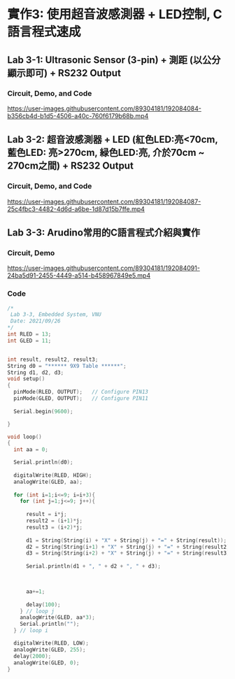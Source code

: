 # 實作3: 使用超音波感測器 + LED控制, C語言程式速成

## Lab 3-1: Ultrasonic Sensor (3-pin) + 測距 (以公分顯示即可) + RS232 Output

### Circuit, Demo, and Code

https://user-images.githubusercontent.com/89304181/192084084-b356cb4d-b1d5-4506-a40c-760f6179b68b.mp4


## Lab 3-2: 超音波感測器 + LED (紅色LED:亮<70cm, 藍色LED: 亮>270cm, 緑色LED:亮, 介於70cm ~ 270cm之間) + RS232 Output

### Circuit, Demo, and Code

https://user-images.githubusercontent.com/89304181/192084087-25c4fbc3-4482-4d6d-a6be-1d87d15b7ffe.mp4


## Lab 3-3: Arudino常用的C語言程式介紹與實作

### Circuit, Demo

https://user-images.githubusercontent.com/89304181/192084091-24ba5d91-2455-4449-a514-b458967849e5.mp4

### Code

```C
/*
 Lab 3-3, Embedded System, VNU
 Date: 2021/09/26
*/
int RLED = 13;
int GLED = 11;


int result, result2, result3;
String d0 = "****** 9X9 Table ******";
String d1, d2, d3;
void setup()
{
  pinMode(RLED, OUTPUT);   // Configure PIN13
  pinMode(GLED, OUTPUT);   // Configure PIN11
  
  Serial.begin(9600);

}

void loop()
{
  int aa = 0;

  Serial.println(d0); 
  
  digitalWrite(RLED, HIGH);
  analogWrite(GLED, aa); 
  
  for (int i=1;i<=9; i=i+3){
    for (int j=1;j<=9; j++){
      
      result = i*j;
      result2 = (i+1)*j;
      result3 = (i+2)*j;
      
      d1 = String(String(i) + "X" + String(j) + "=" + String(result));
      d2 = String(String(i+1) + "X" + String(j) + "=" + String(result2));
      d3 = String(String(i+2) + "X" + String(j) + "=" + String(result3));
      
      Serial.println(d1 + ", " + d2 + ", " + d3);


       
      aa+=1;
      
      delay(100);
    } // loop j
    analogWrite(GLED, aa*3); 
    Serial.println("");
  } // loop i

  digitalWrite(RLED, LOW);
  analogWrite(GLED, 255); 
  delay(2000);	
  analogWrite(GLED, 0);
}


```
